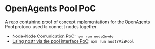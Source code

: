 # OpenAgents Pool PoC

A repo containing proof of concept implementations for the OpenAgents Pool protocol used to connect nodes together.

- [Node-Node Comunication PoC](./node2node/): `npm run node2node`
- [Using nostr via the pool interface PoC](./nostrViaPool/): `npm run nostrViaPool`